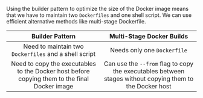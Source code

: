 Using the builder pattern to optimize the size of the Docker image
means that we have to maintain two `Dockerfiles` and one shell script.
We can use efficient alternative methods like multi-stage Dockerfile.

| Builder Pattern      | Multi-Stage Docker Builds |
|    :---:   |   :----:    |
| Need to maintain two `Dockerfiles` and a shell script | Needs only one `Dockerfile`|
| Need to copy the executables to the Docker host before<br />copying them to the final Docker image | Can use the `--from` flag to copy the executables between<br />stages without copying them to the Docker host|
